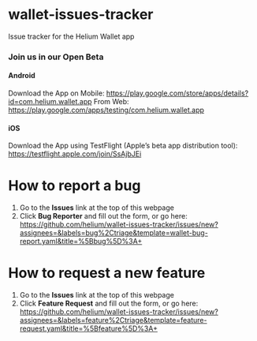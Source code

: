 # wallet-issues-tracker
Issue tracker for the Helium Wallet app

### Join us in our Open Beta

#### Android
Download the App on Mobile: https://play.google.com/store/apps/details?id=com.helium.wallet.app
From Web: https://play.google.com/apps/testing/com.helium.wallet.app

#### iOS
Download the App using TestFlight (Apple’s beta app distribution tool): https://testflight.apple.com/join/SsAjbJEi

# How to report a bug
1. Go to the **Issues** link at the top of this webpage
2. Click **Bug Reporter** and fill out the form, or go here: https://github.com/helium/wallet-issues-tracker/issues/new?assignees=&labels=bug%2Ctriage&template=wallet-bug-report.yaml&title=%5Bbug%5D%3A+

# How to request a new feature
1. Go to the **Issues** link at the top of this webpage
2. Click **Feature Request** and fill out the form, or go here: https://github.com/helium/wallet-issues-tracker/issues/new?assignees=&labels=feature%2Ctriage&template=feature-request.yaml&title=%5Bfeature%5D%3A+
